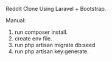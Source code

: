 Reddit Clone Using Laravel + Bootstrap.

Manual:

1. run composer install.
2. create env file.
3. run php artisan migrate db:seed
4. run php artisan key:generate.

